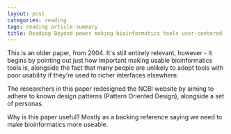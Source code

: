 ```yaml
---
layout: post
categories: reading
tags: reading article-summary
title: Reading Beyond power making bioinformatics tools user-centered
---
```


This is an older paper, from 2004. It's still entirely relevant, however - it begins by pointing out just how important making usable bioinformatics tools is, alongside the fact that many people are unlikely to adopt tools with poor usability if they're used to richer interfaces elsewhere.

The researchers in this paper redesigned the NCBI website by aiming to adhere to known design patterns (Pattern Oriented Design), alongside a set of personas.

Why is this paper useful? Mostly as a backing reference saying we need to make bioinformatics more useable.
